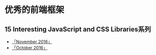 # 优秀的前端框架

## 15 Interesting JavaScript and CSS Libraries系列
- [「November 2016」](https://github.com/sulihuang/interesting-frontend-lib/issues/1)
- [「October 2016」](https://github.com/sulihuang/interesting-frontend-lib/issues/2)
